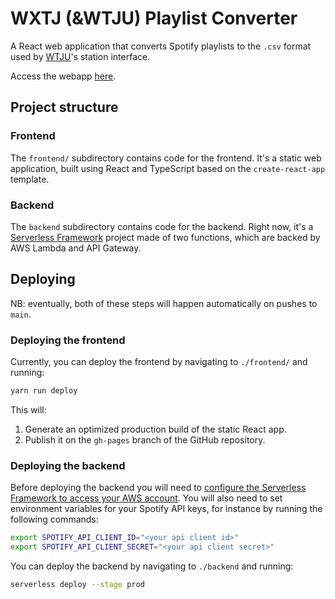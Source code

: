 # WXTJ (&WTJU) Playlist Converter
A React web application that converts Spotify playlists to the `.csv` format used by [WTJU](http://wtju.net/)'s station interface.

Access the webapp [here](https://joek13.github.io/wxtj-converter).


## Project structure

### Frontend
The `frontend/` subdirectory contains code for the frontend. It's a static web application, built using React and TypeScript based on the `create-react-app` template.

### Backend
The `backend` subdirectory contains code for the backend. Right now, it's a [Serverless Framework](https://www.serverless.com/) project made of two functions, which are backed by AWS Lambda and API Gateway.

## Deploying
NB: eventually, both of these steps will happen automatically on pushes to `main`.

### Deploying the frontend
Currently, you can deploy the frontend by navigating to `./frontend/` and running:

```bash
yarn run deploy
```

This will:
1. Generate an optimized production build of the static React app.
2. Publish it on the `gh-pages` branch of the GitHub repository.

### Deploying the backend
Before deploying the backend you will need to [configure the Serverless Framework to access your AWS account](https://www.serverless.com/framework/docs/providers/aws/guide/credentials). You will also need to set environment variables for your Spotify API keys, for instance by running the following commands:

```bash
export SPOTIFY_API_CLIENT_ID="<your api client id>"
export SPOTIFY_API_CLIENT_SECRET="<your api client secret>"
```

You can deploy the backend by navigating to `./backend` and running:

```bash
serverless deploy --stage prod
```